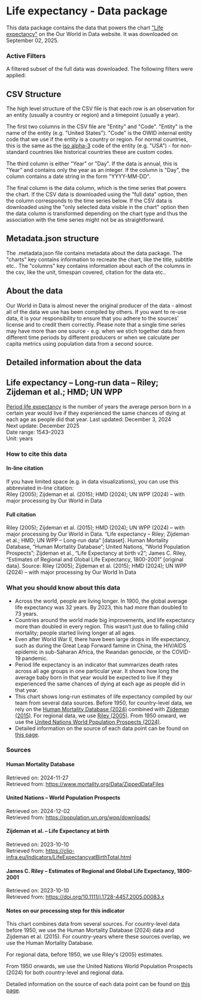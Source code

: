 # Life expectancy - Data package

This data package contains the data that powers the chart ["Life expectancy"](https://ourworldindata.org/grapher/life-expectancy?v=1&csvType=full&useColumnShortNames=false) on the Our World in Data website. It was downloaded on September 02, 2025.

### Active Filters

A filtered subset of the full data was downloaded. The following filters were applied:

## CSV Structure

The high level structure of the CSV file is that each row is an observation for an entity (usually a country or region) and a timepoint (usually a year).

The first two columns in the CSV file are "Entity" and "Code". "Entity" is the name of the entity (e.g. "United States"). "Code" is the OWID internal entity code that we use if the entity is a country or region. For normal countries, this is the same as the [iso alpha-3](https://en.wikipedia.org/wiki/ISO_3166-1_alpha-3) code of the entity (e.g. "USA") - for non-standard countries like historical countries these are custom codes.

The third column is either "Year" or "Day". If the data is annual, this is "Year" and contains only the year as an integer. If the column is "Day", the column contains a date string in the form "YYYY-MM-DD".

The final column is the data column, which is the time series that powers the chart. If the CSV data is downloaded using the "full data" option, then the column corresponds to the time series below. If the CSV data is downloaded using the "only selected data visible in the chart" option then the data column is transformed depending on the chart type and thus the association with the time series might not be as straightforward.

## Metadata.json structure

The .metadata.json file contains metadata about the data package. The "charts" key contains information to recreate the chart, like the title, subtitle etc.. The "columns" key contains information about each of the columns in the csv, like the unit, timespan covered, citation for the data etc..

## About the data

Our World in Data is almost never the original producer of the data - almost all of the data we use has been compiled by others. If you want to re-use data, it is your responsibility to ensure that you adhere to the sources' license and to credit them correctly. Please note that a single time series may have more than one source - e.g. when we stich together data from different time periods by different producers or when we calculate per capita metrics using population data from a second source.

## Detailed information about the data


## Life expectancy – Long-run data – Riley; Zijdeman et al.; HMD; UN WPP
[Period life expectancy](#dod:period-life-expectancy) is the number of years the average person born in a certain year would live if they experienced the same chances of dying at each age as people did that year.
Last updated: December 3, 2024  
Next update: December 2025  
Date range: 1543–2023  
Unit: years  


### How to cite this data

#### In-line citation
If you have limited space (e.g. in data visualizations), you can use this abbreviated in-line citation:  
Riley (2005); Zijdeman et al. (2015); HMD (2024); UN WPP (2024) – with major processing by Our World in Data

#### Full citation
Riley (2005); Zijdeman et al. (2015); HMD (2024); UN WPP (2024) – with major processing by Our World in Data. “Life expectancy – Riley; Zijdeman et al.; HMD; UN WPP – Long-run data” [dataset]. Human Mortality Database, “Human Mortality Database”; United Nations, “World Population Prospects”; Zijdeman et al., “Life Expectancy at birth v2”; James C. Riley, “Estimates of Regional and Global Life Expectancy, 1800-2001” [original data].
Source: Riley (2005); Zijdeman et al. (2015); HMD (2024); UN WPP (2024) – with major processing by Our World In Data

### What you should know about this data
* Across the world, people are living longer. In 1900, the global average life expectancy was 32 years. By 2023, this had more than doubled to 73 years.
* Countries around the world made big improvements, and life expectancy more than doubled in every region. This wasn’t just due to falling child mortality; people started living longer at all ages.
* Even after World War II, there have been large drops in life expectancy, such as during the Great Leap Forward famine in China, the HIV/AIDS epidemic in sub-Saharan Africa, the Rwandan genocide, or the COVID-19 pandemic.
* Period life expectancy is an indicator that summarizes death rates across all age groups in one particular year. It shows how long the average baby born in that year would be expected to live if they experienced the same chances of dying at each age as people did in that year.
* This chart shows long-run estimates of life expectancy compiled by our team from several data sources. Before 1950, for country-level data, we rely on the [Human Mortality Database (2024)](https://www.mortality.org/Data/ZippedDataFiles) combined with [Zijdeman (2015)](https://clio-infra.eu/Indicators/LifeExpectancyatBirthTotal.html). For regional data, we use [Riley (2005)](https://doi.org/10.1111/j.1728-4457.2005.00083.x). From 1950 onward, we use the [United Nations World Population Prospects (2024)](https://population.un.org/wpp/downloads).
* Detailed information on the source of each data point can be found on [this page](https://docs.google.com/spreadsheets/d/1LnrU1V3p2wq7sAPY4AHRdH1urol3cKev7prEvlLfSU4/edit?gid=0#gid=0).

### Sources

#### Human Mortality Database
Retrieved on: 2024-11-27  
Retrieved from: https://www.mortality.org/Data/ZippedDataFiles  

#### United Nations – World Population Prospects
Retrieved on: 2024-12-02  
Retrieved from: https://population.un.org/wpp/downloads/  

#### Zijdeman et al. – Life Expectancy at birth
Retrieved on: 2023-10-10  
Retrieved from: https://clio-infra.eu/Indicators/LifeExpectancyatBirthTotal.html  

#### James C. Riley – Estimates of Regional and Global Life Expectancy, 1800-2001
Retrieved on: 2023-10-10  
Retrieved from: https://doi.org/10.1111/j.1728-4457.2005.00083.x  

#### Notes on our processing step for this indicator
This chart combines data from several sources. For country-level data before 1950, we use the Human Mortality Database (2024) data and Zijdeman et al. (2015). For country-years where these sources overlap, we use the Human Mortality Database.

For regional data, before 1950, we use Riley's (2005) estimates.

From 1950 onwards, we use the United Nations World Population Prospects (2024) for both country-level and regional data.

Detailed information on the source of each data point can be found on [this page](https://docs.google.com/spreadsheets/d/1LnrU1V3p2wq7sAPY4AHRdH1urol3cKev7prEvlLfSU4/edit?gid=0#gid=0).


    